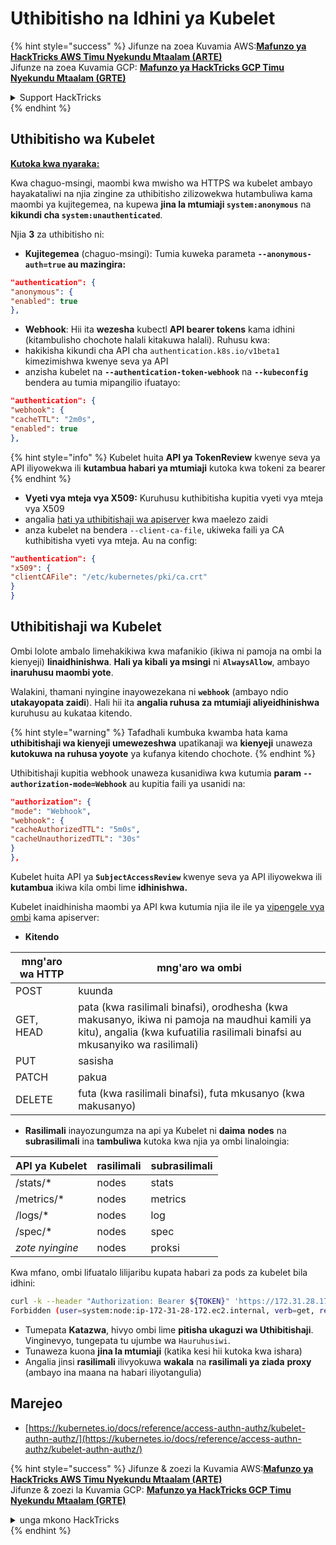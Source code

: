 # Uthibitisho na Idhini ya Kubelet

{% hint style="success" %}
Jifunze na zoea Kuvamia AWS:<img src="/.gitbook/assets/image.png" alt="" data-size="line">[**Mafunzo ya HackTricks AWS Timu Nyekundu Mtaalam (ARTE)**](https://training.hacktricks.xyz/courses/arte)<img src="/.gitbook/assets/image.png" alt="" data-size="line">\
Jifunze na zoea Kuvamia GCP: <img src="/.gitbook/assets/image (2).png" alt="" data-size="line">[**Mafunzo ya HackTricks GCP Timu Nyekundu Mtaalam (GRTE)**<img src="/.gitbook/assets/image (2).png" alt="" data-size="line">](https://training.hacktricks.xyz/courses/grte)

<details>

<summary>Support HackTricks</summary>

* Angalia [**mpango wa usajili**](https://github.com/sponsors/carlospolop)!
* **Jiunge na** 💬 [**Kikundi cha Discord**](https://discord.gg/hRep4RUj7f) au kikundi cha [**telegram**](https://t.me/peass) au **tufuate** kwenye **Twitter** 🐦 [**@hacktricks\_live**](https://twitter.com/hacktricks\_live)**.**
* **Shiriki mbinu za udukuzi kwa kuwasilisha PRs kwa** [**HackTricks**](https://github.com/carlospolop/hacktricks) na [**HackTricks Cloud**](https://github.com/carlospolop/hacktricks-cloud) repos za github.

</details>
{% endhint %}

## Uthibitisho wa Kubelet <a href="#kubelet-authentication" id="kubelet-authentication"></a>

**[Kutoka kwa nyaraka:](https://kubernetes.io/docs/reference/access-authn-authz/kubelet-authn-authz/)**

Kwa chaguo-msingi, maombi kwa mwisho wa HTTPS wa kubelet ambayo hayakataliwi na njia zingine za uthibitisho zilizowekwa hutambuliwa kama maombi ya kujitegemea, na kupewa **jina la mtumiaji `system:anonymous`** na **kikundi cha `system:unauthenticated`**.

Njia **3** za uthibitisho ni:

* **Kujitegemea** (chaguo-msingi): Tumia kuweka parameta **`--anonymous-auth=true` au mazingira:**
```json
"authentication": {
"anonymous": {
"enabled": true
},
```
* **Webhook**: Hii ita **wezesha** kubectl **API bearer tokens** kama idhini (kitambulisho chochote halali kitakuwa halali). Ruhusu kwa:
* hakikisha kikundi cha API cha `authentication.k8s.io/v1beta1` kimezimishwa kwenye seva ya API
* anzisha kubelet na **`--authentication-token-webhook`** na **`--kubeconfig`** bendera au tumia mipangilio ifuatayo:
```json
"authentication": {
"webhook": {
"cacheTTL": "2m0s",
"enabled": true
},
```
{% hint style="info" %}
Kubelet huita **API ya TokenReview** kwenye seva ya API iliyowekwa ili **kutambua habari ya mtumiaji** kutoka kwa tokeni za bearer
{% endhint %}

* **Vyeti vya mteja vya X509:** Kuruhusu kuthibitisha kupitia vyeti vya mteja vya X509
* angalia [hati ya uthibitishaji wa apiserver](https://kubernetes.io/docs/reference/access-authn-authz/authentication/#x509-client-certs) kwa maelezo zaidi
* anza kubelet na bendera `--client-ca-file`, ukiweka faili ya CA kuthibitisha vyeti vya mteja. Au na config:
```json
"authentication": {
"x509": {
"clientCAFile": "/etc/kubernetes/pki/ca.crt"
}
}
```
## Uthibitishaji wa Kubelet <a href="#kubelet-authentication" id="kubelet-authentication"></a>

Ombi lolote ambalo limehakikiwa kwa mafanikio (ikiwa ni pamoja na ombi la kienyeji) **linaidhinishwa**. **Hali ya kibali ya msingi** ni **`AlwaysAllow`**, ambayo **inaruhusu maombi yote**.

Walakini, thamani nyingine inayowezekana ni **`webhook`** (ambayo ndio **utakayopata zaidi**). Hali hii ita **angalia ruhusa za mtumiaji aliyeidhinishwa** kuruhusu au kukataa kitendo.

{% hint style="warning" %}
Tafadhali kumbuka kwamba hata kama **uthibitishaji wa kienyeji umewezeshwa** upatikanaji wa **kienyeji** unaweza **kutokuwa na ruhusa yoyote** ya kufanya kitendo chochote.
{% endhint %}

Uthibitishaji kupitia webhook unaweza kusanidiwa kwa kutumia **param `--authorization-mode=Webhook`** au kupitia faili ya usanidi na:
```json
"authorization": {
"mode": "Webhook",
"webhook": {
"cacheAuthorizedTTL": "5m0s",
"cacheUnauthorizedTTL": "30s"
}
},
```
Kubelet huita API ya **`SubjectAccessReview`** kwenye seva ya API iliyowekwa ili **kutambua** ikiwa kila ombi lime **idhinishwa.**

Kubelet inaidhinisha maombi ya API kwa kutumia njia ile ile ya [vipengele vya ombi](https://kubernetes.io/docs/reference/access-authn-authz/authorization/#review-your-request-attributes) kama apiserver:

* **Kitendo**

| mng'aro wa HTTP | mng'aro wa ombi                                                                                                                                             |
| --------------- | ----------------------------------------------------------------------------------------------------------------------------------------------------------- |
| POST            | kuunda                                                                                                                                                      |
| GET, HEAD       | pata (kwa rasilimali binafsi), orodhesha (kwa makusanyo, ikiwa ni pamoja na maudhui kamili ya kitu), angalia (kwa kufuatilia rasilimali binafsi au mkusanyiko wa rasilimali) |
| PUT             | sasisha                                                                                                                                                     |
| PATCH           | pakua                                                                                                                                                       |
| DELETE          | futa (kwa rasilimali binafsi), futa mkusanyo (kwa makusanyo)                                                                                                   |

* **Rasilimali** inayozungumza na api ya Kubelet ni **daima** **nodes** na **subrasilimali** ina **tambuliwa** kutoka kwa njia ya ombi linaloingia:

| API ya Kubelet | rasilimali | subrasilimali |
| -------------- | --------- | ------------- |
| /stats/\*      | nodes     | stats         |
| /metrics/\*    | nodes     | metrics       |
| /logs/\*       | nodes     | log           |
| /spec/\*       | nodes     | spec          |
| _zote nyingine_ | nodes     | proksi        |

Kwa mfano, ombi lifuatalo lilijaribu kupata habari za pods za kubelet bila idhini:
```bash
curl -k --header "Authorization: Bearer ${TOKEN}" 'https://172.31.28.172:10250/pods'
Forbidden (user=system:node:ip-172-31-28-172.ec2.internal, verb=get, resource=nodes, subresource=proxy)
```
* Tumepata **Katazwa**, hivyo ombi lime **pitisha ukaguzi wa Uthibitishaji**. Vinginevyo, tungepata tu ujumbe wa `Hauruhusiwi`.
* Tunaweza kuona **jina la mtumiaji** (katika kesi hii kutoka kwa ishara)
* Angalia jinsi **rasilimali** ilivyokuwa **wakala** na **rasilimali ya ziada** **proxy** (ambayo ina maana na habari iliyotangulia)

## Marejeo

* [https://kubernetes.io/docs/reference/access-authn-authz/kubelet-authn-authz/](https://kubernetes.io/docs/reference/access-authn-authz/kubelet-authn-authz/)

{% hint style="success" %}
Jifunze & zoezi la Kuvamia AWS:<img src="/.gitbook/assets/image.png" alt="" data-size="line">[**Mafunzo ya HackTricks AWS Timu Nyekundu Mtaalam (ARTE)**](https://training.hacktricks.xyz/courses/arte)<img src="/.gitbook/assets/image.png" alt="" data-size="line">\
Jifunze & zoezi la Kuvamia GCP: <img src="/.gitbook/assets/image (2).png" alt="" data-size="line">[**Mafunzo ya HackTricks GCP Timu Nyekundu Mtaalam (GRTE)**<img src="/.gitbook/assets/image (2).png" alt="" data-size="line">](https://training.hacktricks.xyz/courses/grte)

<details>

<summary>unga mkono HackTricks</summary>

* Angalia [**mpango wa usajili**](https://github.com/sponsors/carlospolop)!
* **Jiunge na** 💬 [**Kikundi cha Discord**](https://discord.gg/hRep4RUj7f) au kikundi cha [**telegram**](https://t.me/peass) au **tufuate** kwenye **Twitter** 🐦 [**@hacktricks\_live**](https://twitter.com/hacktricks\_live)**.**
* **Shiriki mbinu za udukuzi kwa kuwasilisha PRs kwa** [**HackTricks**](https://github.com/carlospolop/hacktricks) na [**HackTricks Cloud**](https://github.com/carlospolop/hacktricks-cloud) repos za github.

</details>
{% endhint %}
